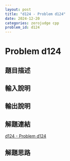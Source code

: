 ```yaml
---
layout: post
title: "d124 - Problem d124"
date: 2024-12-20
categories: zerojudge cpp
problem_id: d124
---
```


# Problem d124

## 題目描述



## 輸入說明



## 輸出說明



## 解題連結

[d124 - Problem d124](https://zerojudge.tw/ShowProblem?problemid=d124)

## 解題思路

